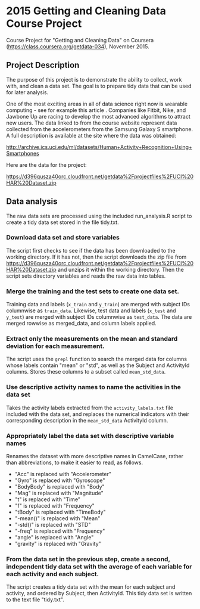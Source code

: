 # 2015 Getting and Cleaning Data Course Project
Course Project for "Getting and Cleaning Data" on Coursera (https://class.coursera.org/getdata-034), November 2015.

## Project Description
The purpose of this project is to demonstrate the ability to collect, work with, and clean a data set. The goal is to prepare tidy data that can be used for later analysis. 

One of the most exciting areas in all of data science right now is wearable computing - see for example this article . Companies like Fitbit, Nike, and Jawbone Up are racing to develop the most advanced algorithms to attract new users. The data linked to from the course website represent data collected from the accelerometers from the Samsung Galaxy S smartphone. A full description is available at the site where the data was obtained:

http://archive.ics.uci.edu/ml/datasets/Human+Activity+Recognition+Using+Smartphones

Here are the data for the project:

https://d396qusza40orc.cloudfront.net/getdata%2Fprojectfiles%2FUCI%20HAR%20Dataset.zip

Data analysis
-------------

The raw data sets are processed using the included run_analysis.R script to create a tidy data set stored in the file tidy.txt.

### Download data set and store variables

The script first checks to see if the data has been downloaded to the working directory. If it has not, then the script downloads the zip file from https://d396qusza40orc.cloudfront.net/getdata%2Fprojectfiles%2FUCI%20HAR%20Dataset.zip and unzips it within the working directory. Then the script sets directory variables and reads the raw data into tables.

### Merge the training and the test sets to create one data set.

Training data and labels (`x_train` and `y_train`) are merged with subject IDs columnwise as `train_data`. Likewise, test data and labels (`x_test` and `y_test`) are merged with subject IDs columnwise as `test_data`. The data are merged rowwise as merged_data, and column labels applied.

### Extract only the measurements on the mean and standard deviation for each measurement.

The script uses the `grepl` function to search the merged data for columns whose labels contain "mean" or "std", as well as the Subject and ActivityId columns. Stores these columns to a subset called `mean_std_data`.

### Use descriptive activity names to name the activities in the data set

Takes the activity labels extracted from the `activity_labels.txt` file included with the data set, and replaces the numerical indicators with their corresponding description in the `mean_std_data` ActivityId column.

### Appropriately label the data set with descriptive variable names

Renames the dataset with more descriptive names in CamelCase, rather than abbreviations, to make it easier to read, as follows.
* "Acc" is replaced with "Accelerometer"
* "Gyro" is replaced with "Gyroscope"
* "BodyBody" is replaced with "Body"
* "Mag" is replaced with "Magnitude"
* "t" is replaced with "Time"
* "f" is replaced with "Frequency"
* "tBody" is replaced with "TimeBody"
* "-mean()" is replaced with "Mean"
* "-std()" is replaced with "STD"
* "-freq" is replaced with "Frequency"
* "angle" is replaced with "Angle"
* "gravity" is replaced with "Gravity"

### From the data set in the previous step, create a second, independent tidy data set with the average of each variable for each activity and each subject.

The script creates a tidy data set with the mean for each subject and activity, and ordered by Subject, then ActivityId. This tidy data set is written to the text file "tidy.txt".
